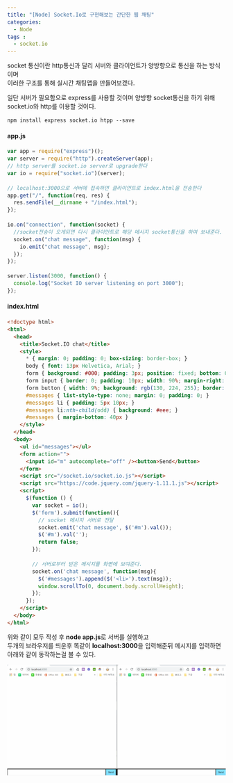 ```yaml
---
title: "[Node] Socket.Io로 구현해보는 간단한 웹 채팅"
categories: 
  - Node
tags : 
  - socket.io
---
```


socket 통신이란 http통신과 달리 서버와 클라이언트가 양방향으로 통신을 하는 방식이며<br>
이러한 구조를 통해 실시간 채팅앱을 만들어보겠다.

일단 서버가 필요함으로 express를 사용할 것이며 양방향 socket통신을 하기 위해 socket.io와 http를 이용할 것이다.

```shell
npm install express socket.io htpp --save
```

#### app.js

```js
var app = require("express")();
var server = require("http").createServer(app);
// http server를 socket.io server로 upgrade한다
var io = require("socket.io")(server);

// localhost:3000으로 서버에 접속하면 클라이언트로 index.html을 전송한다
app.get("/", function(req, res) {
  res.sendFile(__dirname + "/index.html");
});

io.on("connection", function(socket) {
  //socket전송이 오게되면 다시 클라이언트로 해당 메시지 socket통신을 하여 보내준다.
  socket.on("chat message", function(msg) {
    io.emit("chat message", msg);
  });
});

server.listen(3000, function() {
  console.log("Socket IO server listening on port 3000");
});
```

#### index.html

```html
<!doctype html>
<html>
  <head>
    <title>Socket.IO chat</title>
    <style>
      * { margin: 0; padding: 0; box-sizing: border-box; }
      body { font: 13px Helvetica, Arial; }
      form { background: #000; padding: 3px; position: fixed; bottom: 0; width: 100%; }
      form input { border: 0; padding: 10px; width: 90%; margin-right: .5%; }
      form button { width: 9%; background: rgb(130, 224, 255); border: none; padding: 10px; }
      #messages { list-style-type: none; margin: 0; padding: 0; }
      #messages li { padding: 5px 10px; }
      #messages li:nth-child(odd) { background: #eee; }
      #messages { margin-bottom: 40px }
    </style>
  </head>
  <body>
    <ul id="messages"></ul>
    <form action="">
      <input id="m" autocomplete="off" /><button>Send</button>
    </form>
    <script src="/socket.io/socket.io.js"></script>
    <script src="https://code.jquery.com/jquery-1.11.1.js"></script>
    <script>
      $(function () {
        var socket = io();
        $('form').submit(function(){
          // socket 메시지 서버로 전달
          socket.emit('chat message', $('#m').val());
          $('#m').val('');
          return false;
        });
        
        // 서버로부터 받은 메시지를 화면에 보여준다.
        socket.on('chat message', function(msg){
          $('#messages').append($('<li>').text(msg));
          window.scrollTo(0, document.body.scrollHeight);
        });
      });
    </script>
  </body>
</html>
```

위와 같이 모두 작성 후 **node app.js**로 서버를 실행하고 <br>
두개의 브라우저를 띄운후 똑같이 **localhost:3000**을 입력해준뒤 메시지를 입력하면 아래와 같이 동작하는걸 볼 수 있다.

![움짤](/assets/images/post/2019-11-03-node-socket-io-chat-image1.gif)

